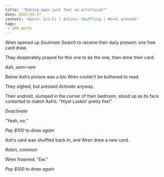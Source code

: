 ```yaml
---
title: '"Dating apps just feel so artificial"'
date: 2025-05-17
contest: 'Genre: Sci-Fi | Action: Shuffling | Word: present'
tags: 
 - 100 words
---
```


Wren opened up _Soulmate Search_ to receive their daily present: one free card draw.

They desperately prayed for this one to be _the_ one, then drew their card.

_Ash, semi-rare_

Below Ash’s picture was a bio Wren couldn’t be bothered to read.

They sighed, but pressed _Activate_ anyway.

Their android, slumped in the corner of their bedroom, stood up as its face contorted to match Ash’s. “Hiya! Lookin’ pretty fire!”

_Deactivate_

“Yeah, no.”

_Pay $100 to draw again_

Ash’s card was shuffled back in, and Wren drew a new card.

_Robin, common_

Wren frowned. “Ew.”

_Pay $100 to draw again_  
